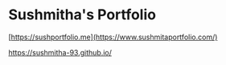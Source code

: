 # Sushmitha's Portfolio

[https://sushportfolio.me](https://www.sushmitaportfolio.com/)

https://sushmitha-93.github.io/
